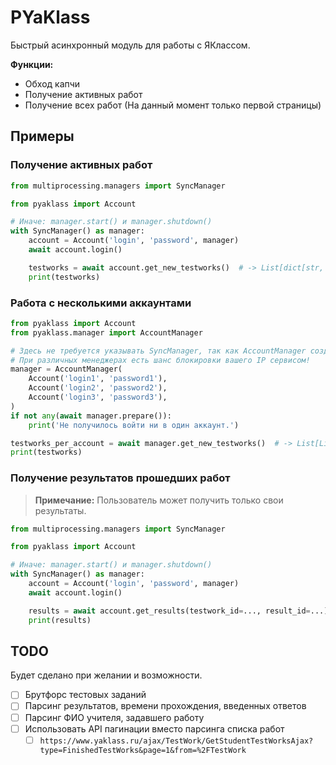 # PYaKlass

Быстрый асинхронный модуль для работы с ЯКлассом.

**Функции:**

* Обход капчи
* Получение активных работ
* Получение всех работ (На данный момент только первой страницы)

## Примеры

### Получение активных работ
```python
from multiprocessing.managers import SyncManager

from pyaklass import Account

# Иначе: manager.start() и manager.shutdown()
with SyncManager() as manager:
    account = Account('login', 'password', manager)
    await account.login()

    testworks = await account.get_new_testworks()  # -> List[dict[str, Any]]
    print(testworks)
```

### Работа с несколькими аккаунтами
```python
from pyaklass import Account
from pyaklass.manager import AccountManager

# Здесь не требуется указывать SyncManager, так как AccountManager создает его сам.
# При различных менеджерах есть шанс блокировки вашего IP сервисом!
manager = AccountManager(
    Account('login1', 'password1'),
    Account('login2', 'password2'),
    Account('login3', 'password3'),
)
if not any(await manager.prepare()):
    print('Не получилось войти ни в один аккаунт.')

testworks_per_account = await manager.get_new_testworks()  # -> List[List[dict]]
print(testworks)
```

### Получение результатов прошедших работ

> **Примечание:**
> Пользователь может получить только свои результаты.

```python
from multiprocessing.managers import SyncManager

from pyaklass import Account

# Иначе: manager.start() и manager.shutdown()
with SyncManager() as manager:
    account = Account('login', 'password', manager)
    await account.login()

    results = await account.get_results(testwork_id=..., result_id=...)
    print(results)
```

## TODO

Будет сделано при желании и возможности.

- [ ] Брутфорс тестовых заданий
- [ ] Парсинг результатов, времени прохождения, введенных ответов
- [ ] Парсинг ФИО учителя, задавшего работу
- [ ] Использовать API пагинации вместо парсинга списка работ
  - [ ] `https://www.yaklass.ru/ajax/TestWork/GetStudentTestWorksAjax?type=FinishedTestWorks&page=1&from=%2FTestWork`
